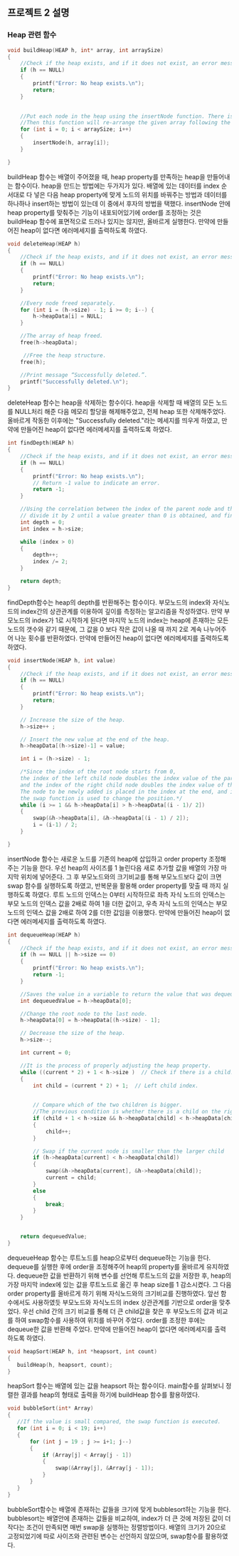 ## 프로젝트 2 설명

### Heap 관련 함수

``` C
void buildHeap(HEAP h, int* array, int arraySize)
{
	//Check if the heap exists, and if it does not exist, an error message is output.
	if (h == NULL)
	{
		printf("Error: No heap exists.\n");
		return;
	}
	

	//Put each node in the heap using the insertNode function. There is a function that satisfies the heat order property and the heat shape property in the insertNode function.
	//Then this function will re-arrange the given array following the heap property and store to the heapData of the heap h.
	for (int i = 0; i < arraySize; i++)
	{
		insertNode(h, array[i]);
	}

}
```

 buildHeap 함수는 배열이 주어졌을 때, heap property를 만족하는 heap을 만들어내는 함수이다. heap을 만드는 방법에는 두가지가 있다. 배열에 있는 데이터를 index 순서대로 다 넣은 다음 heap property에 맞게 노드의 위치를 바꿔주는 방법과 데이터를 하나하나 insert하는 방법이 있는데 이 중에서 후자의 방법을 택했다. insertNode 안에 heap property를 맞춰주는 기능이 내포되어있기에 order를 조정하는 것은 buildHeap 함수에 표면적으로 드러나 있지는 않지만, 올바르게 실행한다. 만약에 만들어진 heap이 없다면 에러메세지를 출력하도록 하였다.
 
``` C
void deleteHeap(HEAP h)
{
	//Check if the heap exists, and if it does not exist, an error message is output.
	if (h == NULL)
	{
		printf("Error: No heap exists.\n");
		return;
	}

	//Every node freed separately.
	for (int i = (h->size) - 1; i >= 0; i--) {
		h->heapData[i] = NULL;
	}

	//The array of heap freed.
	free(h->heapData);

	 //Free the heap structure.
	free(h);

	//Print message “Successfully deleted.”.
	printf("Successfully deleted.\n");
}
```

 deleteHeap 함수는 heap을 삭제하는 함수이다. heap을 삭제할 때 배열의 모든 노드를 NULL처리 해준 다음 메모리 할당을 해제해주었고, 전체 heap 또한 삭제해주었다. 올바르게 작동한 이후에는 "Successfully deleted."라는 메세지를 띄우게 하였고, 만약에 만들어진 heap이 없다면 에러메세지를 출력하도록 하였다.


``` C
int findDepth(HEAP h)
{
	//Check if the heap exists, and if it does not exist, an error message is output.
	if (h == NULL)
	{
		printf("Error: No heap exists.\n");
		// Return -1 value to indicate an error.
		return -1;
	}

	//Using the correlation between the index of the parent node and the index of the child node, 
	// divide it by 2 until a value greater than 0 is obtained, and find the number of times it is divided.
	int depth = 0;
	int index = h->size;

	while (index > 0)
	{
		depth++;
		index /= 2;
	}

	return depth;
}
```

 findDepth함수는 heap의 depth를 반환해주는 함수이다. 부모노드의 index와 자식노드의 index간의 상관관계를 이용하여 깊이를 측정하는 알고리즘을 작성하였다. 만약 부모노드의 index가 1로 시작하게 된다면 마지막 노드의 index는 heap에 존재하는 모든 노드의 갯수와 같기 때문에, 그 값을 0 보다 작은 값이 나올 때 까지 2로 계속 나누어주어 나눈 횟수를 반환하였다. 만약에 만들어진 heap이 없다면 에러메세지를 출력하도록 하였다.

 
``` C
void insertNode(HEAP h, int value)
{
	//Check if the heap exists, and if it does not exist, an error message is output.
	if (h == NULL)
	{
		printf("Error: No heap exists.\n");
		return;
	}

	// Increase the size of the heap.
	h->size++ ;

	// Insert the new value at the end of the heap.
	h->heapData[(h->size)-1] = value;

	int i = (h->size) - 1;

	/*Since the index of the root node starts from 0, 
	the index of the left child node doubles the index value of the parent node and adds 1, 
	and the index of the right child node doubles the index value of the parent node and adds 2. 
	The node to be newly added is placed in the index at the end, and if the value is larger than the parent node, 
	the swap function is used to change the position.*/
	while (i >= 1 && h->heapData[i] > h->heapData[(i - 1)/ 2])
	{
		swap(&h->heapData[i], &h->heapData[(i - 1) / 2]);
		i = (i-1) / 2;
	}

}
```

 insertNode 함수는 새로운 노드를 기존의 heap에 삽입하고 order property 조정해주는 기능을 한다. 우선 heap의 사이즈를 1 늘린다음 새로 추가할 값을 배열의 가장 마지막 위치에 넣어준다. 그 후 부모노드와의 크기비교를 통해 부모노드보다 값이 크면 swap 함수를 실행하도록 하였고, 반복문을 활용해 order property를 맞출 때 까지 실행하도록 하였다. 루트 노드의 인덱스는 0부터 시작하므로 좌측 자식 노드의 인덱스는 부모 노드의 인덱스 값을 2배로 하여 1을 더한 값이고, 우측 자식 노드의 인덱스는 부모 노드의 인덱스 값을 2배로 하여 2를 더한 값임을 이용했다. 만약에 만들어진 heap이 없다면 에러메세지를 출력하도록 하였다.

``` C
int dequeueHeap(HEAP h)
{
	//Check if the heap exists, and if it does not exist, an error message is output.
	if (h == NULL || h->size == 0)
	{
		printf("Error: No heap exists.\n");
		return -1; 
	}								

	//Saves the value in a variable to return the value that was dequeued.
	int dequeuedValue = h->heapData[0];

	//Change the root node to the last node.
	h->heapData[0] = h->heapData[(h->size) - 1];

	// Decrease the size of the heap.
	h->size--;

	int current = 0;

	//It is the process of properly adjusting the heap property.
	while ((current * 2) + 1 < h->size )  // Check if there is a child.
	{
		int child = (current * 2) + 1;  // Left child index.

		
		// Compare which of the two children is bigger. 
		//The previous condition is whether there is a child on the right, and the condition on the right is a size comparison.
		if (child + 1 < h->size && h->heapData[child] < h->heapData[child + 1]) 
		{
			child++;
		}

		// Swap if the current node is smaller than the larger child
		if (h->heapData[current] < h->heapData[child])
		{
			swap(&h->heapData[current], &h->heapData[child]);
			current = child;
		}
		else
		{
			break; 
		}
	}


	return dequeuedValue;
}
```

 dequeueHeap 함수는 루트노드를 heap으로부터 dequeue하는 기능을 한다. dequeue를 실행한 후에 order을 조정해주어 heap의 property를 올바르게 유지하였다. dequeue한 값을 반환하기 위해 변수를 선언해 루트노드의 값을 저장한 후, heap의 가장 마지막 index에 있는 값을 루트노드로 옮긴 후 heap size를 1 감소시켰다. 그 다음 order property를 올바르게 하기 위해 자식노드와의 크기비교를 진행하였다. 앞선 함수에서도 사용하였듯 부모노드와 자식노드의 index 상관관계를 기반으로 order을 맞추었다. 우선 child 간의 크기 비교를 통해 더 큰 child값을 찾은 후 부모노드의 값과 비교를 하여 swap함수를 사용하여 위치를 바꾸어 주었다. order를 조정한 후에는 dequeue한 값을 반환해 주었다.  만약에 만들어진 heap이 없다면 에러메세지를 출력하도록 하였다.


 ``` C
void heapSort(HEAP h, int *heapsort, int count)
{
	buildHeap(h, heapsort, count);
}
```

 heapSort 함수는 배열에 있는 값을 heapsort 하는 함수이다. main함수를 살펴보니 정렬한 결과를 heap의 형태로 출력을 하기에 buildHeap 함수를 활용하였다.

 
 ``` C
void bubbleSort(int* Array)
{
	//If the value is small compared, the swap function is executed.
	for (int i = 0; i < 19; i++)
	{
		for (int j = 19 ; j >= i+1; j--)
		{
			if (Array[j] < Array[j - 1])
			{
				swap(&Array[j], &Array[j - 1]);
			}
		}
	}
}
```
 bubbleSort함수는 배열에 존재하는 값들을 크기에 맞게 bubblesort하는 기능을 한다. bubblesort는 배열안에 존재하는 값들을 비교하여, index가 더 큰 것에 저장된 값이 더 작다는 조건이 만족되면 매번 swap을 실행하는 정렬방법이다. 배열의 크기가 20으로 고정되었기에 따로 사이즈와 관련된 변수는 선언하지 않았으며, swap함수를 활용하였다.

